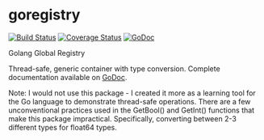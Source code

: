 goregistry
==========
[![Build Status](https://travis-ci.org/josephspurrier/goregistry.svg)](https://travis-ci.org/josephspurrier/goregistry) [![Coverage Status](https://coveralls.io/repos/josephspurrier/goregistry/badge.png)](https://coveralls.io/r/josephspurrier/goregistry) [![GoDoc](https://godoc.org/github.com/josephspurrier/goregistry?status.svg)](https://godoc.org/github.com/josephspurrier/goregistry)

Golang Global Registry

Thread-safe, generic container with type conversion. Complete documentation available on [GoDoc](https://godoc.org/github.com/josephspurrier/goregistry).

Note: I would not use this package - I created it more as a learning tool for the Go language to demonstrate thread-safe operations. There are a few unconventional practices used in the GetBool() and GetInt() functions that make this package impractical. Specifically, converting between 2-3 different types for float64 types.
